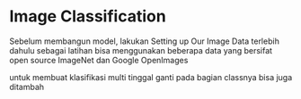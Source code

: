 # Image Classification

Sebelum membangun model, lakukan Setting up Our Image Data terlebih dahulu sebagai latihan bisa menggunakan beberapa data yang bersifat open source ImageNet dan Google OpenImages

untuk membuat klasifikasi multi tinggal ganti pada bagian classnya bisa juga ditambah
